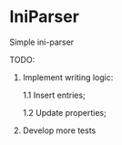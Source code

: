 # IniParser
Simple ini-parser 

TODO:
1. Implement writing logic:

   1.1 Insert entries;
   
   1.2 Update properties;
   
2. Develop more tests
